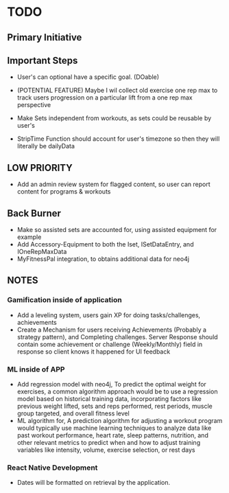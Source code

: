 # TODO

## Primary Initiative

## Important Steps

- User's can optional have a specific goal. (DOable)
- (POTENTIAL FEATURE) Maybe I wil collect old exercise one rep max to track users progression on a particular lift from a one rep max perspective
- Make Sets independent from workouts, as sets could be reusable by user's

- StripTime Function should account for user's timezone so then they will literally be dailyData

## LOW PRIORITY

- Add an admin review system for flagged content, so user can report content for programs & workouts

## Back Burner

- Make so assisted sets are accounted for, using assisted equipment for example
- Add Accessory-Equipment to both the Iset, ISetDataEntry, and IOneRepMaxData
- MyFitnessPal integration, to obtains additional data for neo4j

## NOTES

### Gamification inside of application

- Add a leveling system, users gain XP for doing tasks/challenges, achievements
- Create a Mechanism for users receiving Achievements (Probably a strategy pattern), and Completing challenges. Server Response should contain some achievement or challenge (Weekly/Monthly) field in response so client knows it happened for UI feedback

### ML inside of APP

- Add regression model with neo4j, To predict the optimal weight for exercises, a common algorithm approach would be to use a regression model based on historical training data, incorporating factors like previous weight lifted, sets and reps performed, rest periods, muscle group targeted, and overall fitness level
- ML algorithm for, A prediction algorithm for adjusting a workout program would typically use machine learning techniques to analyze data like past workout performance, heart rate, sleep patterns, nutrition, and other relevant metrics to predict when and how to adjust training variables like intensity, volume, exercise selection, or rest days

### React Native Development

- Dates will be formatted on retrieval by the application.
